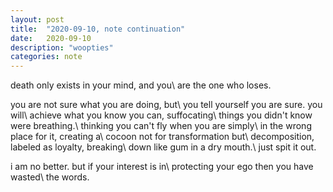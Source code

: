 ```yaml
---
layout: post
title:  "2020-09-10, note continuation"
date:   2020-09-10
description: "woopties"
categories: note
---
```

death only exists in your mind, and you\\
are the one who loses.

you are not sure what you are doing, but\\
you tell yourself you are sure. you will\\
achieve what you know you can, suffocating\\
things you didn't know were breathing.\\
thinking you can't fly when you are simply\\
in the wrong place for it, creating a\\
cocoon not for transformation but\\
decomposition, labeled as loyalty, breaking\\
down like gum in a dry mouth.\\
just spit it out.

i am no better. but if your interest is in\\
protecting your ego then you have wasted\\
the words.
